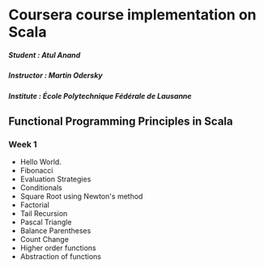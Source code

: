# Coursera course implementation on Scala

##### Student : Atul Anand

##### Instructor : Martin Odersky

##### Institute : École Polytechnique Fédérale de Lausanne

## Functional Programming Principles in Scala

### Week 1

- Hello World.
- Fibonacci
- Evaluation Strategies
- Conditionals
- Square Root using Newton's method
- Factorial
- Tail Recursion  
- Pascal Triangle
- Balance Parentheses
- Count Change
- Higher order functions
- Abstraction of functions